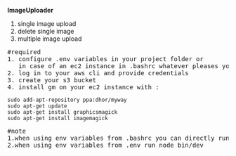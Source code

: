 
<strong>ImageUploader</strong>

1. single image upload <br>
2. delete single image <br>
3. multiple image upload

<pre>
#required
1. configure .env variables in your project folder or
   in case of an ec2 instance in .bashrc whatever pleases you.
2. log in to your aws cli and provide credentials
3. create your s3 bucket
4. install gm on your ec2 instance with :
</pre>

```
sudo add-apt-repository ppa:dhor/myway
sudo apt-get update
sudo apt-get install graphicsmagick
sudo apt-get install imagemagick

```
<pre>
#note
1.when using env variables from .bashrc you can directly run node app.js
2.when using env variables from .env run node bin/dev
</pre>

